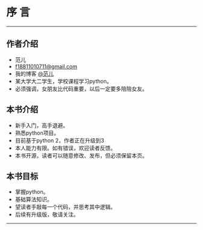 # 序 言

***

## 作者介绍

* 范儿
* f18811010711@gmail.com
* 我的博客  [@范儿](https://www.seule.cn)
* 某大学大二学生，学校课程学习python。
* 必须强调，女朋友比代码重要，以后一定要多陪陪女友。

## 本书介绍

* 新手入门，高手退避。
* 熟悉python项目。
* 目前基于python 2，作者正在升级到3
* 本人能力有限。如有错误，欢迎读者反馈。
* 本书开源，读者可以随意修改、发布，但必须保留本页。

## 本书目标

* 掌握python。
* 基础算法知识。
* 望读者手敲每一个代码，并思考其中逻辑。
* 后续有升级版，敬请关注。

***